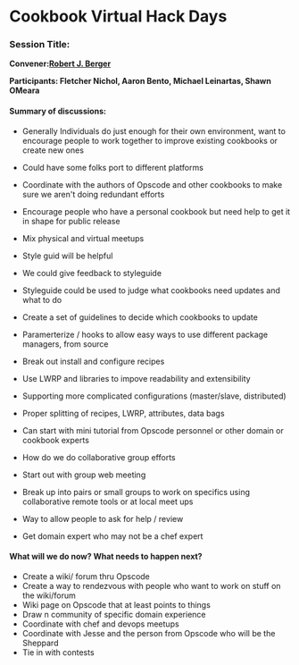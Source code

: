 Cookbook Virtual Hack Days
==========================

  

### Session Title:

**Convener:[Robert J. Berger](http://blog.ibd.com)**

**Participants: Fletcher Nichol, Aaron Bento, Michael Leinartas, Shawn
OMeara**

#### Summary of discussions:

-   Generally Individuals do just enough for their own environment, want
    to encourage people to work together to improve existing cookbooks
    or create new ones
-   Could have some folks port to different platforms
-   Coordinate with the authors of Opscode and other cookbooks to make
    sure we aren't doing redundant efforts
-   Encourage people who have a personal cookbook but need help to get
    it in shape for public release
-   Mix physical and virtual meetups

-   Style guid will be helpful
-   We could give feedback to styleguide
-   Styleguide could be used to judge what cookbooks need updates and
    what to do
-   Create a set of guidelines to decide which cookbooks to update
-   Paramerterize / hooks to allow easy ways to use different package
    managers, from source
-   Break out install and configure recipes
-   Use LWRP and libraries to impove readability and extensibility
-   Supporting more complicated configurations (master/slave,
    distributed)
-   Proper splitting of recipes, LWRP, attributes, data bags

-   Can start with mini tutorial from Opscode personnel or other domain
    or cookbook experts
-   How do we do collaborative group efforts

-   Start out with group web meeting
-   Break up into pairs or small groups to work on specifics using
    collaborative remote tools or at local meet ups
-   Way to allow people to ask for help / review

-   Get domain expert who may not be a chef expert

#### What will we do now? What needs to happen next?

-   Create a wiki/ forum thru Opscode
-   Create a way to rendezvous with people who want to work on stuff on
    the wiki/forum
-   Wiki page on Opscode that at least points to things
-   Draw n community of specific domain experience
-   Coordinate with chef and devops meetups
-   Coordinate with Jesse and the person from Opscode who will be the
    Sheppard
-   Tie in with contests

  
  
